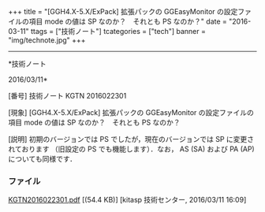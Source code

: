 ﻿+++
title = "[GGH4.X-5.X/ExPack] 拡張パックの GGEasyMonitor の設定ファイルの項目 mode の値は SP なのか？　それとも PS なのか？"
date = "2016-03-11"
ttags = ["技術ノート"]
tcategories = ["tech"]
banner = "img/technote.jpg"
+++

-----------------------------------------------------------------------------------------------------------------------------

*技術ノート

2016/03/11*


[番号]
技術ノート KGTN 2016022301

[現象]
[GGH4.X-5.X/ExPack] 拡張パックの GGEasyMonitor の設定ファイルの項目
mode の値は SP なのか？　それとも PS なのか？

[説明]
初期のバージョンでは PS でしたが，現在のバージョンでは SP
に変更されております （旧設定の PS でも機能します）．なお， AS (SA)
および PA (AP) についても同様です．


### ファイル

 
 


[KGTN2016022301.pdf](http://techreport.kitasp.net/attachments/download/2508/KGTN2016022301.pdf)
 [(54.4 KB)] [kitasp 技術センター, 2016/03/11
16:09]


 


 

